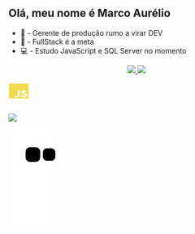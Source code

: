   ## Olá, meu nome é Marco Aurélio
  
* 🙋 - Gerente de produção rumo a virar DEV
* 🚀 - FullStack é a meta 
* 💻 - Estudo JavaScript e SQL Server no momento
 
<div align="center">
  <a href="https://github.com/marcosalvesb3">
  <img height="180em" src="https://github-readme-stats.vercel.app/api?username=marcosalvesb3&show_icons=true&theme=dracula&include_all_commits=true&count_private=true"/>
  <img height="180em" src="https://github-readme-stats.vercel.app/api/top-langs/?username=marcosalvesb3&layout=compact&langs_count=7&theme=dracula"/>
</div>
<div style="display: inline_block"><br>
  <img align="center" alt="Rafa-Js" height="30" width="40" src="https://raw.githubusercontent.com/devicons/devicon/master/icons/javascript/javascript-plain.svg">
    </div>
  
  ##
 
<div> 
   <a href="https://www.linkedin.com/in/marco-aurelio-alves-b8880119b/" target="_blank"><img src="https://img.shields.io/badge/-LinkedIn-%230077B5?style=for-the-badge&logo=linkedin&logoColor=white" target="_blank"></a> 
 
  ![Snake animation](https://github.com/rafaballerini/rafaballerini/blob/output/github-contribution-grid-snake.svg)
 
</div>

